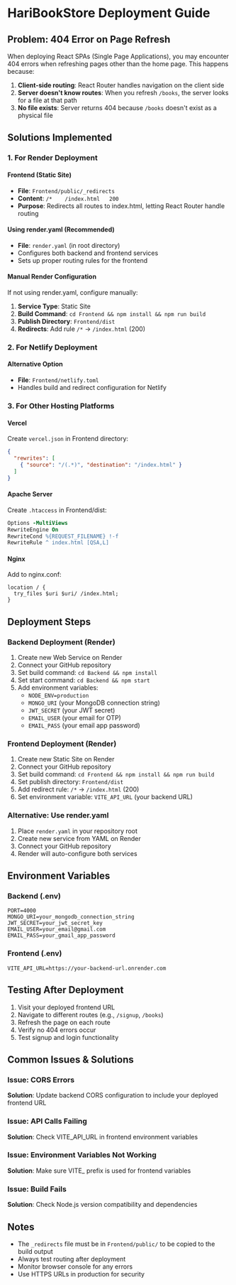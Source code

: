# HariBookStore Deployment Guide

## Problem: 404 Error on Page Refresh

When deploying React SPAs (Single Page Applications), you may encounter 404 errors when refreshing pages other than the home page. This happens because:

1. **Client-side routing**: React Router handles navigation on the client side
2. **Server doesn't know routes**: When you refresh `/books`, the server looks for a file at that path
3. **No file exists**: Server returns 404 because `/books` doesn't exist as a physical file

## Solutions Implemented

### 1. For Render Deployment

#### Frontend (Static Site)
- **File**: `Frontend/public/_redirects`
- **Content**: `/*    /index.html   200`
- **Purpose**: Redirects all routes to index.html, letting React Router handle routing

#### Using render.yaml (Recommended)
- **File**: `render.yaml` (in root directory)
- Configures both backend and frontend services
- Sets up proper routing rules for the frontend

#### Manual Render Configuration
If not using render.yaml, configure manually:

1. **Service Type**: Static Site
2. **Build Command**: `cd Frontend && npm install && npm run build`
3. **Publish Directory**: `Frontend/dist`
4. **Redirects**: Add rule `/*` → `/index.html` (200)

### 2. For Netlify Deployment

#### Alternative Option
- **File**: `Frontend/netlify.toml`
- Handles build and redirect configuration for Netlify

### 3. For Other Hosting Platforms

#### Vercel
Create `vercel.json` in Frontend directory:
```json
{
  "rewrites": [
    { "source": "/(.*)", "destination": "/index.html" }
  ]
}
```

#### Apache Server
Create `.htaccess` in Frontend/dist:
```apache
Options -MultiViews
RewriteEngine On
RewriteCond %{REQUEST_FILENAME} !-f
RewriteRule ^ index.html [QSA,L]
```

#### Nginx
Add to nginx.conf:
```nginx
location / {
  try_files $uri $uri/ /index.html;
}
```

## Deployment Steps

### Backend Deployment (Render)
1. Create new Web Service on Render
2. Connect your GitHub repository
3. Set build command: `cd Backend && npm install`
4. Set start command: `cd Backend && npm start`
5. Add environment variables:
   - `NODE_ENV=production`
   - `MONGO_URI` (your MongoDB connection string)
   - `JWT_SECRET` (your JWT secret)
   - `EMAIL_USER` (your email for OTP)
   - `EMAIL_PASS` (your email app password)

### Frontend Deployment (Render)
1. Create new Static Site on Render
2. Connect your GitHub repository
3. Set build command: `cd Frontend && npm install && npm run build`
4. Set publish directory: `Frontend/dist`
5. Add redirect rule: `/*` → `/index.html` (200)
6. Set environment variable: `VITE_API_URL` (your backend URL)

### Alternative: Use render.yaml
1. Place `render.yaml` in your repository root
2. Create new service from YAML on Render
3. Connect your GitHub repository
4. Render will auto-configure both services

## Environment Variables

### Backend (.env)
```env
PORT=4000
MONGO_URI=your_mongodb_connection_string
JWT_SECRET=your_jwt_secret_key
EMAIL_USER=your_email@gmail.com
EMAIL_PASS=your_gmail_app_password
```

### Frontend (.env)
```env
VITE_API_URL=https://your-backend-url.onrender.com
```

## Testing After Deployment

1. Visit your deployed frontend URL
2. Navigate to different routes (e.g., `/signup`, `/books`)
3. Refresh the page on each route
4. Verify no 404 errors occur
5. Test signup and login functionality

## Common Issues & Solutions

### Issue: CORS Errors
**Solution**: Update backend CORS configuration to include your deployed frontend URL

### Issue: API Calls Failing
**Solution**: Check VITE_API_URL in frontend environment variables

### Issue: Environment Variables Not Working
**Solution**: Make sure VITE_ prefix is used for frontend variables

### Issue: Build Fails
**Solution**: Check Node.js version compatibility and dependencies

## Notes

- The `_redirects` file must be in `Frontend/public/` to be copied to the build output
- Always test routing after deployment
- Monitor browser console for any errors
- Use HTTPS URLs in production for security